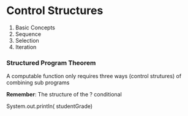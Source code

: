 # Control Structures

1. Basic Concepts
2. Sequence         
3. Selection
4. Iteration

### Structured Program  Theorem
A computable function only requires three ways (control strutures) of combining sub programs



**Remember**: The structure of the ? conditional

System.out.printIn( studentGrade)